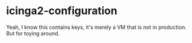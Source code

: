 # icinga2-configuration

Yeah, I know this contains keys, it's merely a VM that is not in production. But for toying around.
